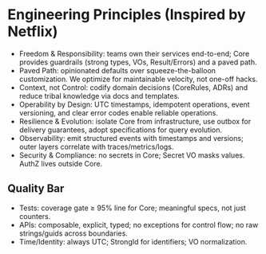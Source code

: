 # Engineering Principles (Inspired by Netflix)

- Freedom & Responsibility: teams own their services end-to-end; Core provides guardrails (strong types, VOs, Result/Errors) and a paved path.
- Paved Path: opinionated defaults over squeeze-the-balloon customization. We optimize for maintainable velocity, not one-off hacks.
- Context, not Control: codify domain decisions (CoreRules, ADRs) and reduce tribal knowledge via docs and templates.
- Operability by Design: UTC timestamps, idempotent operations, event versioning, and clear error codes enable reliable operations.
- Resilience & Evolution: isolate Core from infrastructure, use outbox for delivery guarantees, adopt specifications for query evolution.
- Observability: emit structured events with timestamps and versions; outer layers correlate with traces/metrics/logs.
- Security & Compliance: no secrets in Core; Secret VO masks values. AuthZ lives outside Core.

## Quality Bar
- Tests: coverage gate ≥ 95% line for Core; meaningful specs, not just counters.
- APIs: composable, explicit, typed; no exceptions for control flow; no raw strings/guids across boundaries.
- Time/Identity: always UTC; StrongId for identifiers; VO normalization.

